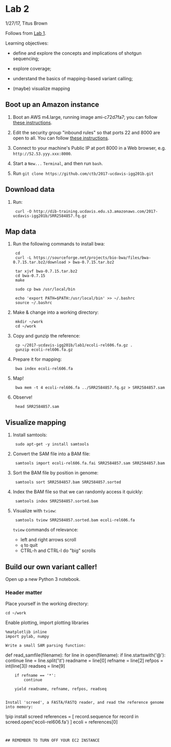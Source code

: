 # Lab 2

1/27/17, Titus Brown

Follows from [Lab 1](../lab1/README.md).

Learning objectives:

* define and explore the concepts and implications of shotgun
  sequencing;
  
* explore coverage;

* understand the basics of mapping-based variant calling;

* (maybe) visualize mapping

## Boot up an Amazon instance

1. Boot an AWS m4.large, running image ami-c72d7fa7; you can follow [these instructions](https://2016-feb-aws.readthedocs.io/boot.html).

2. Edit the security group "inbound rules" so that ports 22 and 8000
   are open to all. You can follow [these instructions](https://2016-feb-aws.readthedocs.io/configure-firewall.html).

3. Connect to your machine's Public IP at port 8000 in a Web browser, e.g.
   `http://52.53.yyy.xxx:8000`.

4. Start a `New...` `Terminal`, and then run `bash`.

5. Run `git clone https://github.com/ctb/2017-ucdavis-igg201b.git`

## Download data

1. Run:

        curl -O http://dib-training.ucdavis.edu.s3.amazonaws.com/2017-ucdavis-igg201b/SRR2584857.fq.gz

## Map data

1. Run the following commands to install bwa:

        cd
        curl -L https://sourceforge.net/projects/bio-bwa/files/bwa-0.7.15.tar.bz2/download > bwa-0.7.15.tar.bz2

        tar xjvf bwa-0.7.15.tar.bz2
        cd bwa-0.7.15
        make

        sudo cp bwa /usr/local/bin
        
        echo 'export PATH=$PATH:/usr/local/bin' >> ~/.bashrc
        source ~/.bashrc

2. Make & change into a working directory:

        mkdir ~/work
        cd ~/work

3. Copy and gunzip the reference:

        cp ~/2017-ucdavis-igg201b/lab1/ecoli-rel606.fa.gz .
        gunzip ecoli-rel606.fa.gz
        
4. Prepare it for mapping:

        bwa index ecoli-rel606.fa
        
5. Map!

        bwa mem -t 4 ecoli-rel606.fa ../SRR2584857.fq.gz > SRR2584857.sam
        
6. Observe!

        head SRR2584857.sam
        
## Visualize mapping

1. Install samtools:

        sudo apt-get -y install samtools
        
2. Convert the SAM file into a BAM file:

        samtools import ecoli-rel606.fa.fai SRR2584857.sam SRR2584857.bam
        
3. Sort the BAM file by position in genome:

        samtools sort SRR2584857.bam SRR2584857.sorted
        
4. Index the BAM file so that we can randomly access it quickly:

        samtools index SRR2584857.sorted.bam
        
5. Visualize with `tview`:

        samtools tview SRR2584857.sorted.bam ecoli-rel606.fa
        
   `tview` commands of relevance:
   
   * left and right arrows scroll
   * `q` to quit
   * CTRL-h and CTRL-l do "big" scrolls

## Build our own variant caller!

Open up a new Python 3 notebook.

### Header matter

Place yourself in the working directory:
```
cd ~/work
```

Enable plotting, import plotting libraries

```
%matplotlib inline
import pylab, numpy

Write a small SAM parsing function:
```
def read_samfile(filename):
    for line in open(filename):
        if line.startswith('@'):
            continue
        line = line.split('\t')
        readname = line[0]
        refname = line[2]
        refpos = int(line[3])
        readseq = line[9]
        
        if refname == '*':
            continue
        
        yield readname, refname, refpos, readseq
```

Install 'screed', a FASTA/FASTQ reader, and read the reference genome
into memory:

```
!pip install screed
references = [ record.sequence for record in screed.open('ecoli-rel606.fa') ]
ecoli = references[0]
```


## REMEMBER TO TURN OFF YOUR EC2 INSTANCE
